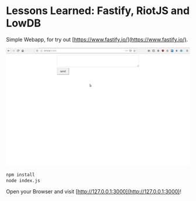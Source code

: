 # Lessons Learned: Fastify, RiotJS and LowDB

Simple Webapp, for try out [https://www.fastify.io/](https://www.fastify.io/).

![Demo](demo.gif)

```
npm install
node index.js
```

Open your Browser and visit [http://127.0.0.1:3000](http://127.0.0.1:3000)!